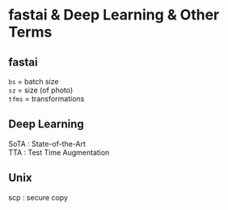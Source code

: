 # fastai & Deep Learning & Other Terms

## fastai
`bs` = batch size  
`sz` = size (of photo)  
`tfms` = transformations  

## Deep Learning
SoTA : State-of-the-Art  
TTA : Test Time Augmentation  

## Unix
scp :  secure copy  

